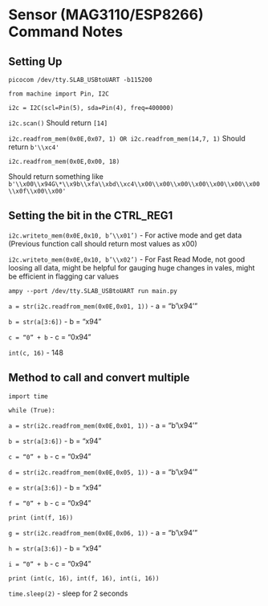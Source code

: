 # Sensor (MAG3110/ESP8266) Command Notes

## Setting Up

`picocom /dev/tty.SLAB_USBtoUART -b115200`

`from machine import Pin, I2C`

`i2c = I2C(scl=Pin(5), sda=Pin(4), freq=400000)`

`i2c.scan()`
Should return `[14]`

`i2c.readfrom_mem(0x0E,0x07, 1) OR i2c.readfrom_mem(14,7, 1)`
Should return `b'\\xc4'`

`i2c.readfrom_mem(0x0E,0x00, 18)`

Should return something like
`b'\\x00\\x94G\*\\x9b\\xfa\\xbd\\xc4\\x00\\x00\\x00\\x00\\x00\\x00\\x00\\x0f\\x00\\x00'`

## Setting the bit in the CTRL_REG1

`i2c.writeto_mem(0x0E,0x10, b’\\x01’)` - For active mode and get data (Previous function call should return most values as x00)

`i2c.writeto_mem(0x0E,0x10, b’\\x02’)` - For Fast Read Mode, not good loosing all data, might be helpful for gauging huge changes in vales, might be efficient in flagging car values

`ampy --port /dev/tty.SLAB_USBtoUART run main.py`

`a = str(i2c.readfrom_mem(0x0E,0x01, 1))` - a = “b’\\x94’”

`b = str(a[3:6])` - b = “x94”

`c = “0” + b` - c = “0x94”

`int(c, 16)` - 148

## Method to call and convert multiple

`import time`

`while (True):`

  `a = str(i2c.readfrom_mem(0x0E,0x01, 1))` - a = “b’\\x94’”

  `b = str(a[3:6])` - b = “x94”

  `c = “0” + b` - c = “0x94”

  `d = str(i2c.readfrom_mem(0x0E,0x05, 1))` - a = “b’\\x94’”

  `e = str(a[3:6])` - b = “x94”

  `f = “0” + b` - c = “0x94”

  `print (int(f, 16))`

  `g = str(i2c.readfrom_mem(0x0E,0x06, 1))` - a = “b’\\x94’”

  `h = str(a[3:6])` - b = “x94”

  `i = “0” + b` - c = “0x94”

  `print (int(c, 16), int(f, 16), int(i, 16))`

  `time.sleep(2)` - sleep for 2 seconds

